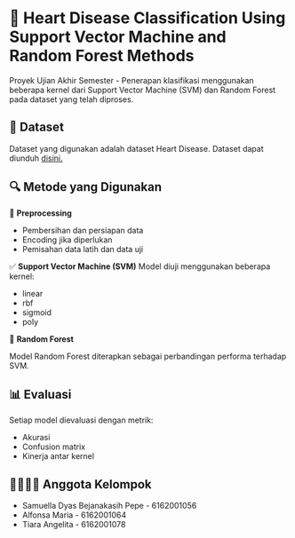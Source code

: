 # 🤖 **Heart Disease Classification Using Support Vector Machine and Random Forest Methods**

Proyek Ujian Akhir Semester - Penerapan klasifikasi menggunakan beberapa kernel dari Support Vector Machine (SVM) dan Random Forest pada dataset yang telah diproses.

## 📁 **Dataset**
Dataset yang digunakan adalah dataset Heart Disease. Dataset dapat diunduh [disini.](https://drive.google.com/file/d/1YomO8KIaKONgJboEw0S9u7oSoa8vc-H7/view?usp=sharing)

## 🔍 **Metode yang Digunakan**
🧹 **Preprocessing**
* Pembersihan dan persiapan data
* Encoding jika diperlukan
* Pemisahan data latih dan data uji

✅ **Support Vector Machine (SVM)**
Model diuji menggunakan beberapa kernel:
* linear
* rbf
* sigmoid
* poly

🌲 **Random Forest**

Model Random Forest diterapkan sebagai perbandingan performa terhadap SVM.

## 📊 **Evaluasi**
Setiap model dievaluasi dengan metrik:
* Akurasi
* Confusion matrix
* Kinerja antar kernel

## 👨‍👩‍👧‍👦 **Anggota Kelompok**
* Samuella Dyas Bejanakasih Pepe - 6162001056
* Alfonsa Maria - 6162001064
* Tiara Angelita - 6162001078
